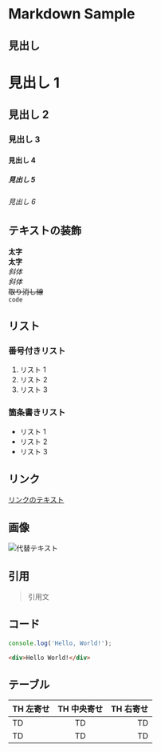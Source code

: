 # Markdown Sample

## 見出し

# 見出し 1

## 見出し 2

### 見出し 3

#### 見出し 4

##### 見出し 5

###### 見出し 6

## テキストの装飾

**太字**  
**太字**  
_斜体_  
_斜体_  
~~取り消し線~~  
`code`

## リスト

### 番号付きリスト

1. リスト 1
2. リスト 2
3. リスト 3

### 箇条書きリスト

- リスト 1
- リスト 2
- リスト 3

## リンク

[リンクのテキスト](https://example.com)

## 画像

![代替テキスト](https://picsum.photos/1920/1080)

## 引用

> 引用文

## コード

```js
console.log('Hello, World!');
```

```html
<div>Hello World!</div>
```

## テーブル

| TH 左寄せ | TH 中央寄せ | TH 右寄せ |
| :-------- | :---------: | --------: |
| TD        |     TD      |        TD |
| TD        |     TD      |        TD |
